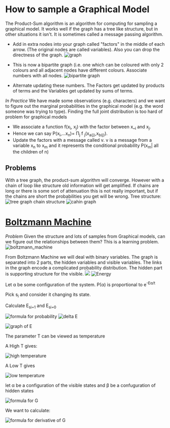 How to sample a Graphical Model
==========

The Product-Sum algorithm is an algorithm for computing for sampling a graphical model. It works well if the graph has a tree like structure, but in other situations it isn't. It is sometimes called a message passing algorithm. 

* Add in extra nodes into your graph called "factors" in the middle of each arrow. (The original nodes are called variables). Also you can drop the directness of the graph.
![graph](https://raw.githubusercontent.com/barak/mu-cs401-f2015/master/images/lecture-17/graph-1.png)
* This is now a bipartite graph (i.e. one which can be coloured with only 2 colours and all adjacent nodes have different colours. Associate numbers with all nodes. 
![bipartite graph](https://raw.githubusercontent.com/barak/mu-cs401-f2015/master/images/lecture-17/bipartite_graph.png)

* Alternate updating these numbers. The Factors get updated by products of terms and the Variables get updated by sums of terms.

*In Practice* We have made some observations (e.g. characters) and we want to figure out the marginal probabilities in the graphical model (e.g. the word someone was trying to type). Finding the full joint distribution is too hard of problem for graphical models 

* We associate a function f(x<sub>i</sub>, x<sub>j</sub>) with the factor between x_<sub>i</sub> and x<sub>j</sub>.
* Hence we can say P(x<sub>i</sub>,...x<sub>n</sub>)= &#928;<sub>j</sub> f  <sub>j</sub>(x<sub>a(j)</sub>,x<sub>b(j)</sub>).
* Update the factors with a message called v. v is a message from a variable x<sub>n</sub> to x<sub>m</sub> and it represents the conditional probability P(x<sub>m</sub>| all the children of n)


Problems
--------------------
With a tree graph, the product-sum algorithm will converge. However with a chain of loop like structure old information will get amplified. If chains are long or there is some sort of attenuation this is not really important, but if the chains are short the probabilities you get will be wrong. 
Tree structure: 
![tree graph](https://raw.githubusercontent.com/barak/mu-cs401-f2015/master/images/lecture-17/tree.png)
chain structure
![cahin graph](https://raw.githubusercontent.com/barak/mu-cs401-f2015/master/images/lecture-17/chain.png)

[Boltzmann Machine](https://en.wikipedia.org/wiki/Boltzmann_machine)
================
*Problem* Given the structure and lots of samples from Graphical models, can we figure out the relationships between them? This is a learning problem. 
![boltzmann_machine](https://raw.githubusercontent.com/barak/mu-cs401-f2015/master/images/lecture-17/boltzman_machine.png)

From Boltzmann Machine we will deal with binary variables. The graph is separated into 2 parts, the hidden variables and visible variables. The links in the graph encode a complicated probability distribution. The hidden part is supporting structure for the visible.
![](https://raw.githubusercontent.com/barak/mu-cs401-f2015/master/images/lecture-17/boltzmann2.png)
![Energy](https://raw.githubusercontent.com/barak/mu-cs401-f2015/master/images/lecture-17/E-1.png)

Let α be some configuration of the system. 
P(α) is proportional to e<sup>-Eα/t</sup>

Pick s<sub>i</sub> and consider it changing its state. 

Calculate E<sub>si=1</sub> and E<sub>si=0</sub>

<!-- Some formulas go here  --> 
![formula for probability](https://raw.githubusercontent.com/barak/mu-cs401-f2015/master/images/lecture-17/prob-1.png)
![delta E](https://raw.githubusercontent.com/barak/mu-cs401-f2015/master/images/lecture-17/deltaE-1.png)

![graph of E](https://raw.githubusercontent.com/barak/mu-cs401-f2015/master/images/lecture-17/Egraph1.png)

The parameter T can be viewed as temperature 

A High T gives: 

![high temperature](https://raw.githubusercontent.com/barak/mu-cs401-f2015/master/images/lecture-17/Egraph2.png)

A Low T gives 

![low temperature](https://raw.githubusercontent.com/barak/mu-cs401-f2015/master/images/lecture-17/Egraph3.png)

let α be a configuration of the visible states and β be a confuguration of hidden states 

![formula for G](https://raw.githubusercontent.com/barak/mu-cs401-f2015/master/images/lecture-17/formula-1.png)

We want to calculate: 


![formula for derivative of G](https://raw.githubusercontent.com/barak/mu-cs401-f2015/master/images/lecture-17/formula2-1.png)
